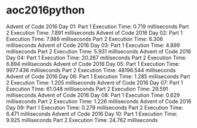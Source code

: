 # aoc2016python

Advent of Code 2016 Day 01:
  Part 1 Execution Time: 0.719 milliseconds
  Part 2 Execution Time: 7.891 milliseconds
Advent of Code 2016 Day 02:
  Part 1 Execution Time: 7.989 milliseconds
  Part 2 Execution Time: 6.306 milliseconds
Advent of Code 2016 Day 03:
  Part 1 Execution Time: 4.899 milliseconds
  Part 2 Execution Time: 5.931 milliseconds
Advent of Code 2016 Day 04:
  Part 1 Execution Time: 20.267 milliseconds
  Part 2 Execution Time: 6.894 milliseconds
Advent of Code 2016 Day 05:
  Part 1 Execution Time: 9977.436 milliseconds
  Part 2 Execution Time: 48196.544 milliseconds
Advent of Code 2016 Day 06:
  Part 1 Execution Time: 1.285 milliseconds
  Part 2 Execution Time: 1.205 milliseconds
Advent of Code 2016 Day 07:
  Part 1 Execution Time: 61.048 milliseconds
  Part 2 Execution Time: 29.591 milliseconds
Advent of Code 2016 Day 08:
  Part 1 Execution Time: 0.629 milliseconds
  Part 2 Execution Time: 1.226 milliseconds
Advent of Code 2016 Day 09:
  Part 1 Execution Time: 0.279 milliseconds
  Part 2 Execution Time: 6.471 milliseconds
Advent of Code 2016 Day 10:
  Part 1 Execution Time: 9.925 milliseconds
  Part 2 Execution Time: 24.762 milliseconds
